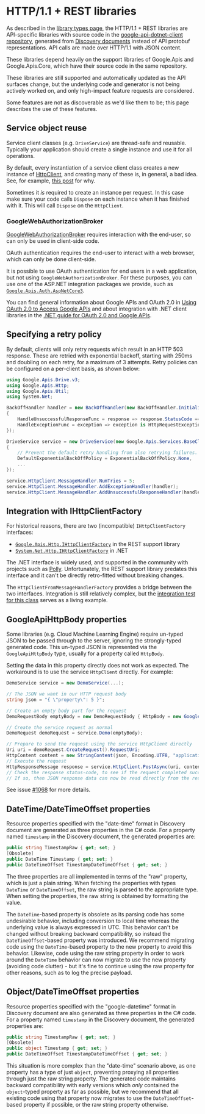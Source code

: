 # HTTP/1.1 + REST libraries

As described in the [library types page](library-types.md), the
HTTP/1.1 + REST libraries are API-specific libraries with source code in
the [google-api-dotnet-client repository](https://github.com/googleapis/google-api-dotnet-client),
generated from [Discovery documents](https://developers.google.com/discovery/v1/getting_started)
instead of API protobuf representations. API calls are made over HTTP/1.1 with
JSON content.

These libraries depend heavily on the support libraries of Google.Apis and
Google.Apis.Core, which have their source code in the same repository.

These libraries are still supported and automatically updated as the API
surfaces change, but the underlying code and generator is not being actively worked
on, and only high-impact feature requests are considered.

Some features are not as discoverable as we'd like them to be; this page
describes the use of these features.

## Service object reuse

Service client classes (e.g. `DriveService`) are thread-safe and reusable.
Typically your application should create a single instance and use it for all operations.

By default, every instantiation of a service client class creates a new instance of
[HttpClient](https://learn.microsoft.com/en-us/dotnet/api/system.net.http.httpclient),
and creating many of these is, in general, a bad idea. See, for example,
[this post](https://aspnetmonsters.com/2016/08/2016-08-27-httpclientwrong/) for why.

Sometimes it *is* required to create an instance per request. In this case make sure
your code calls `Dispose` on each instance when it has finished with it.
This will call `Dispose` on the `HttpClient`.

### GoogleWebAuthorizationBroker

[GoogleWebAuthorizationBroker](https://github.com/googleapis/google-api-dotnet-client/blob/main/Src/Support/Google.Apis.Auth/OAuth2/GoogleWebAuthorizationBroker.cs) requires interaction with the end-user, so can only be used in client-side code.

OAuth authentication requires the end-user to interact with a web browser, which can only be done client-side.

It is possible to use OAuth authentication for end users in a web application, but not using
`GoogleWebAuthorizationBroker`. For these purposes, you can use one of the ASP.NET integration packages
we provide, such as [`Google.Apis.Auth.AspNetCore3`](https://www.nuget.org/packages/Google.Apis.Auth.AspNetCore3).

You can find general information about Google APIs and OAuth 2.0 in 
[Using OAuth 2.0 to Access Google APIs](https://developers.google.com/identity/protocols/oauth2)
and about integration with .NET client libraries in the [.NET guide for OAuth 2.0 and
Google APIs](https://developers.google.com/api-client-library/dotnet/guide/aaa_oauth).

## Specifying a retry policy

By default, clients will only retry requests which result in an HTTP 503 response. These are retried with exponential backoff, starting with 250ms and doubling on each retry, for a maximum of 3 attempts.
Retry policies can be configured on a per-client basis, as shown below:

```csharp
using Google.Apis.Drive.v3;
using Google.Apis.Http;
using Google.Apis.Util;
using System.Net;

BackOffHandler handler = new BackOffHandler(new BackOffHandler.Initializer(new ExponentialBackOff())
{
    HandleUnsuccessfulResponseFunc = response => response.StatusCode == HttpStatusCode.InternalServerError,
    HandleExceptionFunc = exception => exception is HttpRequestException
});

DriveService service = new DriveService(new Google.Apis.Services.BaseClientService.Initializer
{
    // Prevent the default retry handling from also retrying failures.
    DefaultExponentialBackOffPolicy = ExponentialBackOffPolicy.None,
    ...
});

service.HttpClient.MessageHandler.NumTries = 5;
service.HttpClient.MessageHandler.AddExceptionHandler(handler);
service.HttpClient.MessageHandler.AddUnsuccessfulResponseHandler(handler);
```

## Integration with IHttpClientFactory

For historical reasons, there are two (incompatible) `IHttpClientFactory` interfaces:

- [`Google.Apis.Http.IHttpClientFactory`](https://github.com/googleapis/google-api-dotnet-client/blob/main/Src/Support/Google.Apis.Core/Http/IHttpClientFactory.cs) in the REST support library
- [`System.Net.Http.IHttpClientFactory`](https://learn.microsoft.com/en-us/dotnet/api/system.net.http.ihttpclientfactory) in .NET

The .NET interface is widely used, and supported in the community with projects such as
[Polly](https://github.com/App-vNext/Polly). Unfortunately, the REST support library predates this
interface and it can't be directly retro-fitted without breaking changes.

The `HttpClientFromMessageHandlerFactory` provides a bridge between the two interfaces. Integration is still
relatively complex, but the [integration test for this class](https://github.com/googleapis/google-api-dotnet-client/blob/main/Src/Support/IntegrationTests/HttpClientFromMessageHandlerFactoryTests.cs)
serves as a living example.

## GoogleApiHttpBody properties

Some libraries (e.g. Cloud Machine Learning Engine) require un-typed
JSON to be passed through to the server, ignoring the strongly-typed
generated code. This un-typed JSON is represented via the `GoogleApiHttpBody`
type, usually for a property called `HttpBody`.

Setting the data in this property directly does not work as
expected. The workaround is to use the service `HttpClient` directly. For example:

```csharp
DemoService service = new DemoService(...);

// The JSON we want in our HTTP request body
string json = "{ \"property\": 5 }";

// Create an empty body part for the request
DemoRequestBody emptyBody = new DemoRequestBody { HttpBody = new GoogleApiHttpBody() };

// Create the service request as normal
DemoRequest demoRequest = service.Demo(emptyBody);

// Prepare to send the request using the service HttpClient directly
Uri uri = demoRequest.CreateRequest().RequestUri;
HttpContent content = new StringContent(json, Encoding.UTF8, "application/json");
// Execute the request
HttpResponseMessage response = service.HttpClient.PostAsync(uri, content).Result;
// Check the response status-code, to see if the request completed successfully.
// If so, then JSON response data can now be read directly from the response
```

See issue [#1068](https://github.com/googleapis/google-api-dotnet-client/issues/1068) for more details.

## DateTime/DateTimeOffset properties

Resource properties specified with the "date-time" format in Discovery document are generated as three
properties in the C# code. For a property named `timestamp` in the Discovery document,
the generated properties are:

```csharp
public string TimestampRaw { get; set; }
[Obsolete]
public DateTime Timestamp { get; set; }
public DateTimeOffset TimestampDateTimeOffset { get; set; }
```

The three properties are all implemented in terms of the "raw" property, which is just a plain string. When fetching the properties with types `DateTime` or `DateTimeOffset`, the raw string is parsed to the appropriate type. When setting the properties, the raw string is obtained by formatting the value.

The `DateTime`-based property is obsolete as its parsing code has some undesirable behavior, including 
conversion to local time whereas the underlying value is always expressed in UTC. This behavior can't be
changed without breaking backward compatibility, so instead the `DateTimeOffset`-based property was
introduced. We recommend migrating code using the `DateTime`-based property to the new property to avoid
this behavior. Likewise, code using the raw string property in order to work around the `DateTime` behavior
can now migrate to use the new property (avoiding code clutter) - but it's fine to continue using the raw
property for other reasons, such as to log the precise payload.

## Object/DateTimeOffset properties

Resource properties specified with the "google-datetime" format in Discovery document are also generated as three properties in the C# code. For a property named `timestamp` in the Discovery document,
the generated properties are:

```csharp
public string TimestampRaw { get; set; }
[Obsolete]
public object Timestamp { get; set; }
public DateTimeOffset TimestampDateTimeOffset { get; set; }
```

This situation is more complex than the "date-time" scenario above, as one property has a type of just
`object`, preventing proxying all properties through just the raw string property.
The generated code maintains backward compatibility with early versions which *only* contained the
`object`-typed property as far as possible, but we recommend that all existing code using that property
now migrates to use the `DateTimeOffset`-based property if possible, or the raw string property otherwise.
